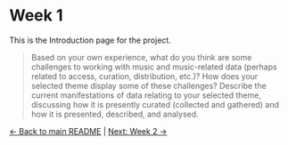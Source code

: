 # Week 1

This is the Introduction page for the project.

> Based on your own experience, what do you think are some challenges to working with music and music-related data (perhaps related to access, curation, distribution, etc.)? How does your selected theme display some of these challenges? Describe the current manifestations of data relating to your selected theme, discussing how it is presently curated (collected and gathered) and how it is presented, described, and analysed.

[← Back to main README](README.md) | [Next: Week 2 →](page2.md)
